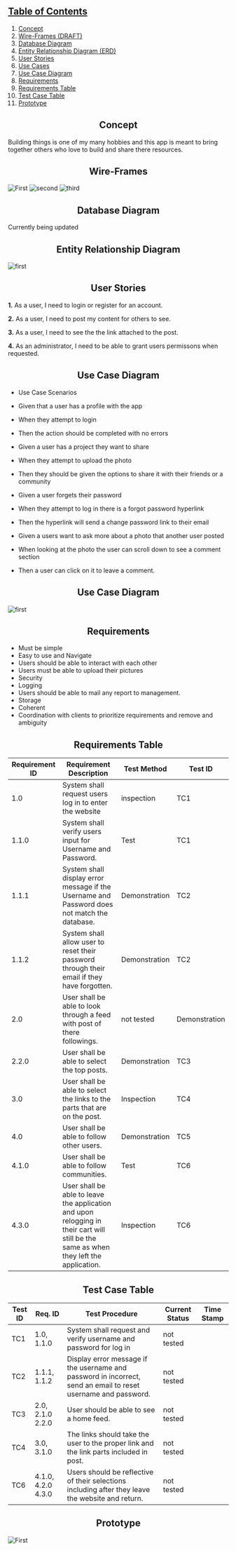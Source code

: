 ## [Table of Contents](#table-of-contents)

1) [Concept](#concept)
2) [Wire-Frames (DRAFT)](#wire-frames)
3) [Database Diagram](#database-diagram)
4) [Entity Relationship Diagram (ERD)](#entity-relationship-diagram)
5) [User Stories](#user-stories)
6) [Use Cases](#use-cases)
7) [Use Case Diagram](#use-case-diagram)
8) [Requirements](#requirements)
9) [Requirements Table](#requirements-table)
10) [Test Case Table](#test-case-table)
11) [Prototype](#prototype)


## <div align="center">Concept</div>

Building things is one of my many hobbies and this app is meant to bring together others who love to build and share there resources.

## <div align="center">Wire-Frames</div>
![First](https://github.com/MurdockTHS/Builders-App/blob/master/builder1.PNG)
![second](https://github.com/MurdockTHS/Builders-App/blob/master/builder2.PNG)
![third](https://github.com/MurdockTHS/Builders-App/blob/master/builder2.PNG)

## <div align="center">Database Diagram</div>
Currently being updated

## <div align="center">Entity Relationship Diagram</div>

![first](https://github.com/MurdockTHS/Builders-App/blob/master/builderedr.PNG)

## <div align="center">User Stories</div>
**1.** As a user, I need to login or register for an account.

**2.** As a user, I need to post my content for others to see.

**3.** As a user, I need to see the the link attached to the post.

**4.** As an administrator, I need to be able to grant users permissons when requested.

## <div align="center">Use Case Diagram</div>

* Use Case Scenarios
* Given that a user has a profile with the app
* When they attempt to login
* Then the action should be completed with no errors

* Given a user has a project they want to share
* When they attempt to upload the photo
* Then they should be given the options to share it with their friends or a community

* Given a user forgets their password
* When they attempt to log in there is a forgot password hyperlink
* Then the hyperlink will send a change password link to their email

* Given a users want to ask more about a photo that another user posted
* When looking at the photo the user can scroll down to see a comment section
* Then a user can click on it to leave a comment.

## <div align="center">Use Case Diagram</div>
![first](https://github.com/MurdockTHS/Builders-App/blob/master/FirstDraftUMP.PNG)

## <div align="center">Requirements</div>
* Must be simple 
* Easy to use and Navigate
* Users should be able to interact with each other
* Users must be able to upload their pictures
* Security
* Logging
* Users should be able to mail any report to management.
* Storage
* Coherent
* Coordination with clients to prioritize requirements and remove and ambiguity

## <div align="center">Requirements Table</div>

| Requirement ID 	| Requirement Description                                                                                                                                      	| Test Method   	| Test ID 	|
|----------------	|--------------------------------------------------------------------------------------------------------------------------------------------------------------	|---------------	|---------	|
| 1.0            	| System shall request users log in to enter the website | inspection    	| TC1   	|
| 1.1.0          	| System shall verify users input for Username and Password. | Test | TC1   	|
| 1.1.1          	| System shall display error message if the Username and Password does not match the database. | Demonstration	| TC2   	|
| 1.1.2          	| System shall allow user to reset their password through their email if they have forgotten. | Demonstration 	| TC2   	|
| 2.0            	| User shall be able to look through a feed with post of there followings.| not tested 	| Demonstration   	|
| 2.2.0          	| User shall be able to select the top posts.                                         | Demonstration 	| TC3  |
| 3.0            	| User shall be able to select the links to the parts that are on the post. | Inspection 	| TC4   	|
| 4.0            	| User shall be able to follow other users.| Demonstration 	| TC5   	|
| 4.1.0          	| User shall be able to follow communities. | Test 	| TC6   	|
| 4.3.0          	| User shall be able to leave the application and upon relogging in their cart will still be the same as when they left the application. | Inspection | TC6 |


## <div align="center">Test Case Table</div>


| Test ID 	| Req. ID            	| Test Procedure                                                                                                 	| Current Status 	| Time Stamp 	|
|---------	|--------------------	|----------------------------------------------------------------------------------------------------------------	|----------------	|------------	|
| TC1   	| 1.0, 1.1.0         	| System shall request and verify username and password for log in                                               	| not tested     	|           |
| TC2   	| 1.1.1, 1.1.2       	| Display error message if the username and password in incorrect, send an email to reset username and password. 	| not tested     	|           |
| TC3   	| 2.0, 2.1.0 2.2.0   	| User should be able to see a home feed.                      	| not tested     	|            	|
| TC4   	| 3.0, 3.1.0         	| The links should take the user to the proper link and the link parts included in post.      	| not tested     	|            	|
| TC6   	| 4.1.0, 4.2.0 4.3.0 	| Users should be reflective of their selections including after they leave the website and return.          	| not tested    	|            	|


## <div align="center">Prototype</div>
![First](https://github.com/MurdockTHS/Builders-App/blob/master/prototype.PNG)
